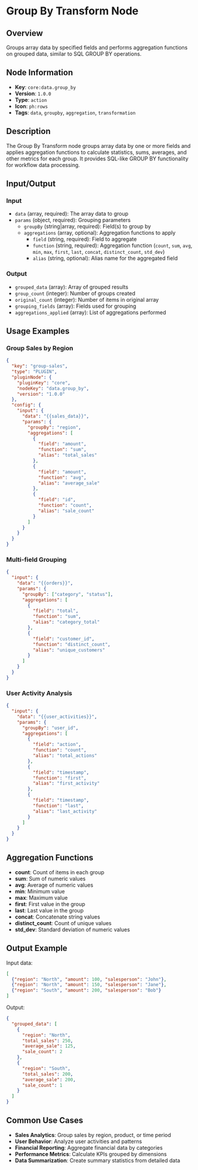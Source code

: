# Group By Transform Node

## Overview

Groups array data by specified fields and performs aggregation functions on grouped data, similar to SQL GROUP BY operations.

## Node Information

- **Key**: `core:data.group_by`
- **Version**: `1.0.0`
- **Type**: `action`
- **Icon**: `ph:rows`
- **Tags**: `data`, `groupby`, `aggregation`, `transformation`

## Description

The Group By Transform node groups array data by one or more fields and applies aggregation functions to calculate statistics, sums, averages, and other metrics for each group. It provides SQL-like GROUP BY functionality for workflow data processing.

## Input/Output

### Input
- `data` (array, required): The array data to group
- `params` (object, required): Grouping parameters
  - `groupBy` (string|array, required): Field(s) to group by
  - `aggregations` (array, optional): Aggregation functions to apply
    - `field` (string, required): Field to aggregate
    - `function` (string, required): Aggregation function (`count`, `sum`, `avg`, `min`, `max`, `first`, `last`, `concat`, `distinct_count`, `std_dev`)
    - `alias` (string, optional): Alias name for the aggregated field

### Output
- `grouped_data` (array): Array of grouped results
- `group_count` (integer): Number of groups created
- `original_count` (integer): Number of items in original array
- `grouping_fields` (array): Fields used for grouping
- `aggregations_applied` (array): List of aggregations performed

## Usage Examples

### Group Sales by Region
```json
{
  "key": "group-sales",
  "type": "PLUGIN",
  "pluginNode": {
    "pluginKey": "core",
    "nodeKey": "data.group_by",
    "version": "1.0.0"
  },
  "config": {
    "input": {
      "data": "{{sales_data}}",
      "params": {
        "groupBy": "region",
        "aggregations": [
          {
            "field": "amount",
            "function": "sum",
            "alias": "total_sales"
          },
          {
            "field": "amount",
            "function": "avg",
            "alias": "average_sale"
          },
          {
            "field": "id",
            "function": "count",
            "alias": "sale_count"
          }
        ]
      }
    }
  }
}
```

### Multi-field Grouping
```json
{
  "input": {
    "data": "{{orders}}",
    "params": {
      "groupBy": ["category", "status"],
      "aggregations": [
        {
          "field": "total",
          "function": "sum",
          "alias": "category_total"
        },
        {
          "field": "customer_id",
          "function": "distinct_count",
          "alias": "unique_customers"
        }
      ]
    }
  }
}
```

### User Activity Analysis
```json
{
  "input": {
    "data": "{{user_activities}}",
    "params": {
      "groupBy": "user_id",
      "aggregations": [
        {
          "field": "action",
          "function": "count",
          "alias": "total_actions"
        },
        {
          "field": "timestamp",
          "function": "first",
          "alias": "first_activity"
        },
        {
          "field": "timestamp",
          "function": "last",
          "alias": "last_activity"
        }
      ]
    }
  }
}
```

## Aggregation Functions

- **count**: Count of items in each group
- **sum**: Sum of numeric values
- **avg**: Average of numeric values
- **min**: Minimum value
- **max**: Maximum value
- **first**: First value in the group
- **last**: Last value in the group
- **concat**: Concatenate string values
- **distinct_count**: Count of unique values
- **std_dev**: Standard deviation of numeric values

## Output Example

Input data:
```json
[
  {"region": "North", "amount": 100, "salesperson": "John"},
  {"region": "North", "amount": 150, "salesperson": "Jane"},
  {"region": "South", "amount": 200, "salesperson": "Bob"}
]
```

Output:
```json
{
  "grouped_data": [
    {
      "region": "North",
      "total_sales": 250,
      "average_sale": 125,
      "sale_count": 2
    },
    {
      "region": "South", 
      "total_sales": 200,
      "average_sale": 200,
      "sale_count": 1
    }
  ]
}
```

## Common Use Cases

- **Sales Analytics**: Group sales by region, product, or time period
- **User Behavior**: Analyze user activities and patterns
- **Financial Reporting**: Aggregate financial data by categories
- **Performance Metrics**: Calculate KPIs grouped by dimensions
- **Data Summarization**: Create summary statistics from detailed data
